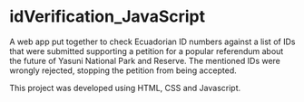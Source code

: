 # idVerification_JavaScript
A web app put together to check Ecuadorian ID numbers against a list of IDs that were submitted supporting a petition for a popular referendum about the future of Yasuni National Park and Reserve. 
The mentioned IDs were wrongly rejected, stopping the petition from being accepted.

This project was developed using HTML, CSS and Javascript. 
